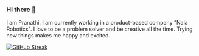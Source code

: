### Hi there 👋

I am Pranathi. I am currently working in a product-based company "Nala Robotics". 
I love to be a problem solver and be creative all the time. 
Trying new things makes me happy and excited. 


[![GitHub Streak](https://streak-stats.demolab.com/?user=nvspranathi)](https://git.io/streak-stats)


<!--
**nvspranathi/nvspranathi** is a ✨ _special_ ✨ repository because its `README.md` (this file) appears on your GitHub profile.

Here are some ideas to get you started:

- 🔭 I’m currently working on ...
- 🌱 I’m currently learning ...
- 👯 I’m looking to collaborate on ...
- 🤔 I’m looking for help with ...
- 💬 Ask me about ...
- 📫 How to reach me: ...
- 😄 Pronouns: ...
- ⚡ Fun fact: ...
-->
